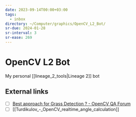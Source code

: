```yaml
---
date: 2023-09-14T00:00+03:00
tags:
  - inbox
directory: ~/Computer/graphics/OpenCV_L2_Bot/
sr-due: 2024-01-28
sr-interval: 3
sr-ease: 269
---
```


# OpenCV L2 Bot

My personal [[lineage_2_tools|Lineage 2]] bot

## External links

- [ ] [Best approach for Grass Detection ? - OpenCV QA Forum](https://answers.opencv.org/question/103496/best-approach-for-grass-detection/)
- [ ] [[Turdikulov_-_OpenCV_realtime_angle_calculation]]
